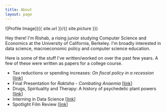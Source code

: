 ```yaml
---
title: About
layout: page
---
```

![Profile Image]({{ site.url }}/{{ site.picture }})

<p>Hey there! I'm Rishab, a rising junior studying Computer Science and Economics at the University of California, Berkeley. I'm broadly interested in data science, macroeconomic policy and computer science education.</p>

<p>Here is some of the stuff I've written/worked on over the past few years. A few of these were written as papers for a college course.</p>

<ul>
	<li>Tax reductions or spending increases:<i> On fiscal policy in a recession </i>[<a href="../assets/econ-134-paper.pdf">link</a>]</li>
	<li>Final Presentation for <i>Raktsha - Combating Anaemia</i> [<a href="https://www.slideshare.net/slideshow/embed_code/key/9QeJvCXWOzx2wn">link</a>]</li>
	<li>Drugs, Spirituality and Therapy: A history of psychedelic plant powers [<a href="../assets/dnb.pdf">link</a>]</li>
	<li>Interning in Data Science [<a href="../assets/intelent.pdf">link</a>]</li>
	<li>Spotlight Film Review [<a href="https://theworldinpictures2016.wordpress.com/2016/10/19/sins-of-the-father/">link</a>]</li>
</ul>